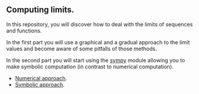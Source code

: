 ## Computing limits.

In this repository, you will discover how to deal with the limits of sequences and functions.

In the first part you will use a graphical and a gradual approach to the limit values and become aware of some pitfalls of those methods.

In the second part you will start using the [sympy](https://docs.sympy.org/latest/index.html) module allowing you to make symbolic computation (in contrast to numerical computation).

- [Numerical approach](num_limit).
- [Symbolic approach](sym_limit).
